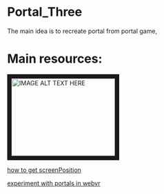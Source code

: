 # Portal_Three
The main idea is to recreate portal from portal game, 

# Main resources:

<a href="https://www.youtube.com/watch?v=TkzASwVgnj8&list=WL&index=68&t=0s
" target="_blank"><img src="https://www.youtube.com/watch?v=TkzASwVgnj8&list=WL&index=68&t=0s/0.jpg" 
alt="IMAGE ALT TEXT HERE" width="240" height="180" border="10" /></a>

[how to get screenPosition](https://stackoverflow.com/questions/26965787/how-to-get-accurate-fragment-screen-position-like-gl-fragcood-in-vertex-shader)

[experiment with portals in webvr](https://github.com/donmccurdy/webvr-experiments/tree/master/2-portal)